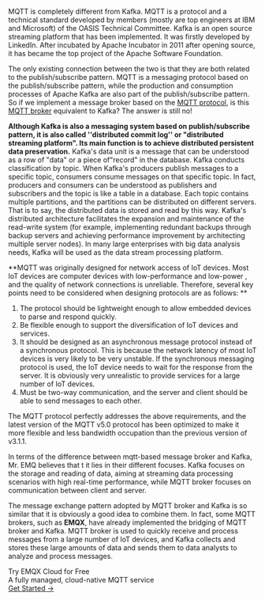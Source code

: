 MQTT is completely different from Kafka. MQTT is a protocol and a technical standard developed by members (mostly are top engineers at IBM and Microsoft) of the OASIS Technical Committee. Kafka is an open source streaming platform that has been implemented. It was firstly developed by LinkedIn. After incubated by Apache Incubator in 2011 after opening source, it has became the top project of the Apache Software Foundation.

The only existing connection between the two is that they are both related to the publish/subscribe pattern. MQTT is a messaging protocol based on the publish/subscribe pattern, while the production and consumption processes of Apache Kafka are also part of the publish/subscribe pattern. So if we implement a message broker based on the [MQTT protocol](https://www.emqx.com/en/mqtt-guide), is this [MQTT broker](https://www.emqx.io) equivalent to Kafka? The answer is still no!

**Although Kafka is also a messaging system based on publish/subscribe pattern, it is also called ''distributed commit log'' or "distributed streaming platform". Its main function is to achieve distributed persistent data preservation.** Kafka's data unit is a message that can be understood as a row of "data" or a piece of"record" in the database. Kafka conducts classification by topic. When Kafka's producers publish messages to a specific topic,  consumers consume messages on that specific topic. In fact, producers and consumers can be understood as publishers and subscribers and the topic is like a table in a database. Each topic contains multiple partitions, and the partitions can be distributed on different servers. That is to say, the distributed data is stored and read by this way. Kafka's distributed architecture facilitates the expansion and maintenance of the read-write system (for example, implementing redundant backups through backup servers and achieving performance  improvement by architecting multiple server nodes). In many large enterprises with big data analysis needs, Kafka will be used as the data stream processing platform.

**MQTT was originally designed for network access of IoT devices. Most IoT devices are computer devices with low-performance and low-power , and the quality of network connections is unreliable. Therefore, several key points need to be considered when designing protocols are as follows: **

1. The protocol should be lightweight enough to allow embedded devices to parse and respond quickly.
2. Be flexible enough to support the diversification of IoT devices and services.
3. It should be designed as an asynchronous message protocol instead of a synchronous protocol. This is because the network latency of most IoT devices is very likely to be very unstable. If  the synchronous messaging protocol is used, the IoT device needs to wait for the response from the server.  It is obviously very unrealistic to provide services for a large number of IoT devices.
4. Must be two-way communication, and the server and client should be able to send messages to each other.

The MQTT protocol perfectly addresses the above requirements, and the latest version of the MQTT v5.0 protocol has been optimized to make it more flexible and less bandwidth occupation than the previous version of v3.1.1.

In terms of the difference between mqtt-based message broker and Kafka,  Mr. EMQ believes that t it lies in their different focuses. Kafka focuses on the storage and reading of data, aiming at streaming data processing scenarios with high real-time performance, while MQTT broker focuses on communication between client and server.

The message exchange pattern adopted by MQTT broker and Kafka is so similar that it is obviously a good idea to combine them. In fact, some MQTT brokers, such as **EMQX**, have already implemented the bridging of MQTT broker and Kafka. MQTT broker is used to quickly receive and process messages from a large number of  IoT devices, and Kafka collects and stores these large amounts of data and sends them to data analysts to analyze and process messages.


<section class="promotion">
    <div>
        Try EMQX Cloud for Free
        <div class="is-size-14 is-text-normal has-text-weight-normal">A fully managed, cloud-native MQTT service</div>
    </div>
    <a href="https://accounts.emqx.com/signup?continue=https://cloud-intl.emqx.com/console/deployments/0?oper=new" class="button is-gradient px-5">Get Started →</a>
</section>
